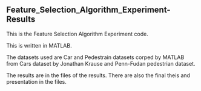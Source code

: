## Feature_Selection_Algorithm_Experiment-Results
This is the Feature Selection Algorithm Experiment code.

This is written in MATLAB.

The datasets used are Car and Pedestrain datasets corped by MATLAB from Cars dataset by Jonathan Krause and Penn-Fudan pedestrian dataset.

The results are in the files of the results. There are also the final theis and presentation in the files.
